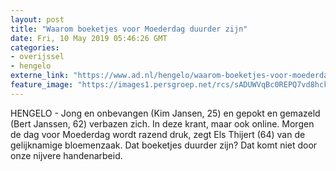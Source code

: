 ```yaml
---
layout: post
title: "Waarom boeketjes voor Moederdag duurder zijn"
date: Fri, 10 May 2019 05:46:26 GMT
categories: 
- overijssel 
- hengelo 
externe_link: "https://www.ad.nl/hengelo/waarom-boeketjes-voor-moederdag-duurder-zijn~a8a6d1b9/"
feature_image: "https://images1.persgroep.net/rcs/sADUWVqBc0REPQ7vd8hckNtcVls/diocontent/147697283/_fitwidth/400/?appId=21791a8992982cd8da851550a453bd7f&quality=0.7"
---
```


HENGELO - Jong en onbevangen (Kim Jansen, 25) en gepokt en gemazeld (Bert Janssen, 62) verbazen zich. In deze krant, maar ook online. Morgen de dag voor Moederdag wordt razend druk, zegt Els Thijert (64) van de gelijknamige bloemenzaak. Dat boeketjes duurder zijn? Dat komt niet door onze nijvere handenarbeid.
